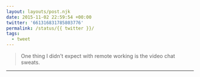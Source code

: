 ```yaml
---
layout: layouts/post.njk
date: 2015-11-02 22:59:54 +00:00
twitter: '661316831785803776'
permalink: /status/{{ twitter }}/
tags: 
  - tweet
---
```


> One thing I didn't expect with remote working is the video chat sweats.

---
